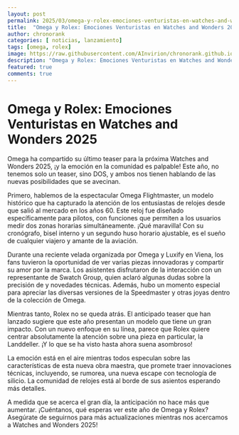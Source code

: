 ```yaml
---
layout: post
permalink: 2025/03/omega-y-rolex-emociones-venturistas-en-watches-and-wonders-2025
title:  "Omega y Rolex: Emociones Venturistas en Watches and Wonders 2025"
author: chronorank
categories: [ noticias, lanzamiento]
tags: [omega, rolex]
image: https://raw.githubusercontent.com/AInvirion/chronorank.github.io/master/images/posts/20250331080112.png
description: "Omega y Rolex: Emociones Venturistas en Watches and Wonders 2025"
featured: true
comments: true
---
```

# Omega y Rolex: Emociones Venturistas en Watches and Wonders 2025

Omega ha compartido su último teaser para la próxima 
Watches and Wonders 2025, ¡y la emoción en la comunidad es palpable! Este año, no tenemos solo un teaser, sino DOS, y ambos nos tienen hablando de las nuevas posibilidades que se avecinan.

Primero, hablemos de la espectacular Omega Flightmaster, un modelo histórico que ha capturado la atención de los entusiastas de relojes desde que salió al mercado en los años 60. Este reloj fue diseñado específicamente para pilotos, con funciones que permiten a los usuarios medir dos zonas horarias simultáneamente. ¡Qué maravilla! Con su cronógrafo, bisel interno y un segundo huso horario ajustable, es el sueño de cualquier viajero y amante de la aviación.

Durante una reciente velada organizada por Omega y Luxify en Viena, los fans tuvieron la oportunidad de ver varias piezas innovadoras y compartir su amor por la marca. Los asistentes disfrutaron de la interacción con un representante de Swatch Group, quien aclaró algunas dudas sobre la precisión de y novedades técnicas. Además, hubo un momento especial para apreciar las diversas versiones de la Speedmaster y otras joyas dentro de la colección de Omega.

Mientras tanto, Rolex no se queda atrás. El anticipado teaser que han lanzado sugiere que este año presentan un modelo que tiene un gran impacto. Con un nuevo enfoque en su línea, parece que Rolex quiere centrar absolutamente la atención sobre una pieza en particular, la Landdeller. ¡Y lo que se ha visto hasta ahora suena asombroso!

La emoción está en el aire mientras todos especulan sobre las características de esta nueva obra maestra, que promete traer innovaciones técnicas, incluyendo, se rumorea, una nueva escape con tecnología de silicio. La comunidad de relojes está al borde de sus asientos esperando más detalles.

A medida que se acerca el gran día, la anticipación no hace más que aumentar. ¡Cuéntanos, qué esperas ver este año de Omega y Rolex? Asegúrate de seguirnos para más actualizaciones mientras nos acercamos a Watches and Wonders 2025!